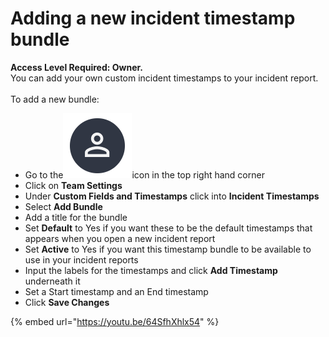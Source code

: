 # Adding a new incident timestamp bundle

**Access Level Required: Owner.**\
You can add your own custom incident timestamps to your incident report.\
\
To add a new bundle:

* Go to the<img src="../../.gitbook/assets/User Icon" alt="" data-size="line">icon in the top right hand corner
* Click on **Team Settings**
* Under **Custom Fields and Timestamps** click into **Incident Timestamps**
* Select **Add Bundle**
* Add a title for the bundle
* Set **Default** to Yes if you want these to be the default timestamps that appears when you open a new incident report
* Set **Active** to Yes if you want this timestamp bundle to be available to use in your incident reports
* Input the labels for the timestamps and click **Add Timestamp** underneath it
* Set a Start timestamp and an End timestamp
* Click **Save Changes**

{% embed url="https://youtu.be/64SfhXhlx54" %}
